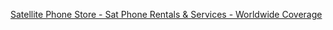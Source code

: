 
[Satellite Phone Store - Sat Phone Rentals & Services - Worldwide Coverage](https://www.satellitephonestore.com/)
